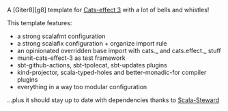 A [Giter8][g8] template for [Cats-effect 3](https://typelevel.org/cats-effect/) with a lot of bells and whistles!

This template features:
- a strong scalafmt configuration
- a strong scalafix configuration + organize import rule
- an opinionated overridden base import with cats._ and cats.effect._ stuff
- munit-cats-effect-3 as test framework
- sbt-github-actions, sbt-tpolecat, sbt-updates plugins
- kind-projector, scala-typed-holes and better-monadic-for compiler plugins
- everything in a way too modular configuration

...plus it should stay up to date with dependencies thanks to [Scala-Steward](https://github.com/scala-steward-org/scala-steward-action)
